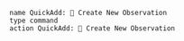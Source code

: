 ---
---

```button
name QuickAdd: 👀 Create New Observation
type command
action QuickAdd: 👀 Create New Observation
```

